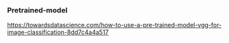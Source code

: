 ### Pretrained-model

https://towardsdatascience.com/how-to-use-a-pre-trained-model-vgg-for-image-classification-8dd7c4a4a517
